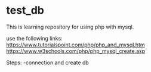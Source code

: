 # test_db
This is learning repository for  using php with mysql.

use the following links:
https://www.tutorialspoint.com/php/php_and_mysql.htm
https://www.w3schools.com/php/php_mysql_create.asp


Steps: 
-connection and create db
